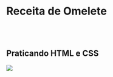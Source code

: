<h1>Receita de Omelete</h1>

<br>
<br>
<h2>Praticando HTML e CSS</h2>


<img src="https://github.com/diegodev37/Receita-Omelete/blob/master/images/foto%20do%20projeto%20GitHub.Omelete.png?raw=true">
